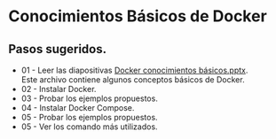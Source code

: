 # Conocimientos Básicos de Docker
## Pasos sugeridos.
- 01 - Leer las diapositivas [Docker conocimientos básicos.pptx](https://github.com/burongtz/apuntes/raw/master/docker/Docker%20conocimientos%20b%C3%A1sicos.pptx). \
Este archivo contiene algunos conceptos básicos de Docker.
- 02 - Instalar Docker.
- 03 - Probar los ejemplos propuestos.
- 04 - Instalar Docker Compose.
- 05 - Probar los ejemplos propuestos.
- 05 - Ver los comando más utilizados.